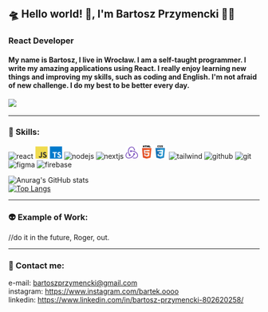 ## 🛸 Hello world! 🖖, I'm Bartosz Przymencki 👨‍🚀
### React Developer

#### My name is Bartosz, I live in Wrocław. I am a self-taught programmer. I write my amazing applications using React. I really enjoy learning new things and improving my skills, such as coding and English. I'm not afraid of new challenge. I do my best to be better every day.


<img src="https://media.tenor.com/EbZAp_oLAcYAAAAC/astronaut.gif" />


<hr>

### 🚀 Skills:
<img src="https://reactnative.dev/img/header_logo.svg" alt="react" width="25" height="25"/>  <img src="https://raw.githubusercontent.com/devicons/devicon/master/icons/javascript/javascript-original.svg" alt="javascript" width="25" height="25"/>  <img src="https://raw.githubusercontent.com/devicons/devicon/master/icons/typescript/typescript-original.svg" alt="typescript" width="25" height="25"/>  <img src="https://static-00.iconduck.com/assets.00/node-js-icon-227x256-913nazt0.png" alt="nodejs" width="22" height="25"/>  <img src="https://d2eip9sf3oo6c2.cloudfront.net/tags/images/000/001/074/full/nextjs.png" alt="nextjs" width="25" height="25"/>  <img src="https://raw.githubusercontent.com/devicons/devicon/master/icons/redux/redux-original.svg" alt="redux" width="25" height="25"/>  <img src="https://raw.githubusercontent.com/devicons/devicon/master/icons/html5/html5-original-wordmark.svg" alt="html5" width="27" height="27"/><img src="https://raw.githubusercontent.com/devicons/devicon/master/icons/css3/css3-original-wordmark.svg" alt="css3" width="27" height="27"/>  <img src="https://www.vectorlogo.zone/logos/tailwindcss/tailwindcss-icon.svg" alt="tailwind" width="25" height="25"/>  <img src="https://user-images.githubusercontent.com/59932098/104577259-8ea22080-5659-11eb-8efe-43e03c3b490f.png" alt="github" width="25" height="25"/>  <img src="https://www.vectorlogo.zone/logos/git-scm/git-scm-icon.svg" alt="git" width="25" height="25"/>  <img src="https://www.vectorlogo.zone/logos/figma/figma-icon.svg" alt="figma" width="25" height="25"/>  <img src="https://www.vectorlogo.zone/logos/firebase/firebase-icon.svg" alt="firebase" width="25" height="25"/> 

![Anurag's GitHub stats](https://github-readme-stats.vercel.app/api?username=squinfester&show_icons=&theme=tokyonight&rank_icon=github&card_width=498) <br>
[![Top Langs](https://github-readme-stats.vercel.app/api/top-langs/?username=squinfester&layout=compact&theme=tokyonight&card_width=498)](https://github.com/squinfester/github-readme-stats)




<hr>

### 👽 Example of Work:
  //do it in the future, Roger, out.

<hr>

### 📡 Contact me:
e-mail: bartoszprzymencki@gmail.com <br>
instagram: https://www.instagram.com/bartek.oooo <br>
linkedin: https://www.linkedin.com/in/bartosz-przymencki-802620258/ <br>
